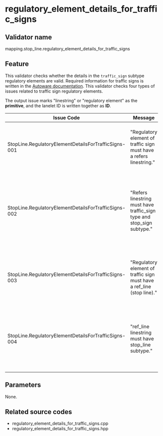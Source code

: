 # regulatory_element_details_for_traffic_signs

## Validator name

mapping.stop_line.regulatory_element_details_for_traffic_signs

## Feature

This validator checks whether the details in the `traffic_sign` subtype regulatory elements are valid.
Required information for traffic signs is written in the [Autoware documentation](https://autowarefoundation.github.io/autoware-documentation/main/design/autoware-architecture/map/map-requirements/vector-map-requirements-overview/category_stop_line/#vm-02-02-stop-sign).
This validator checks four types of issues related to traffic sign regulatory elements.

The output issue marks "linestring" or "regulatory element" as the **primitive**, and the lanelet ID is written together as **ID**.

| Issue Code                                           | Message                                                                | Severity | Primitive          | Description                                                                                                                          | Approach                                                                                                        |
| ---------------------------------------------------- | ---------------------------------------------------------------------- | -------- | ------------------ | ------------------------------------------------------------------------------------------------------------------------------------ | --------------------------------------------------------------------------------------------------------------- |
| StopLine.RegulatoryElementDetailsForTrafficSigns-001 | "Regulatory element of traffic sign must have a refers linestring."    | Error    | Regulatory Element | There is a `traffic_sign` subtype regulatory element that has no `refers` linestrings                                                | Add `refers` to the regulatory element that refers to the id of the traffic sign linestring.                    |
| StopLine.RegulatoryElementDetailsForTrafficSigns-002 | "Refers linestring must have traffic_sign type and stop_sign subtype." | Error    | Linestring         | There is a `traffic_sign` subtype regulatory element whose `refers` is not a `traffic_sign` type and `stop_sign` subtype linestring. | Check that the `refers` in the regulatory element is a `traffic_sign` type linestring with `stop_sign` subtype. |
| StopLine.RegulatoryElementDetailsForTrafficSigns-003 | "Regulatory element of traffic sign must have a ref_line (stop line)." | Error    | Regulatory Element | There is a `traffic_sign` subtype regulatory element that has no `ref_line`s                                                         | Add `ref_line` to the regulatory element that refers to the id of the stop line linestring.                     |
| StopLine.RegulatoryElementDetailsForTrafficSigns-004 | "ref_line linestring must have stop_line subtype."                     | Error    | Linestring         | There is a `traffic_sign` subtype regulatory element whose `ref_line` is not a `stop_line` subtype linestring.                       | Check that the `ref_line` in the regulatory element is a linestring with `stop_line` subtype.                   |

## Parameters

None.

## Related source codes

- regulatory_element_details_for_traffic_signs.cpp
- regulatory_element_details_for_traffic_signs.hpp
